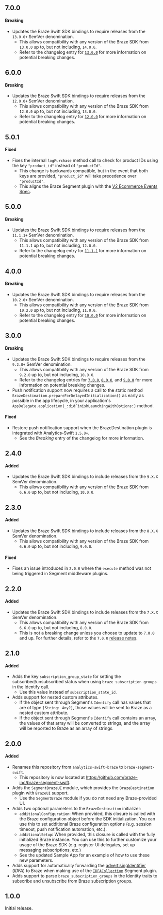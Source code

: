 ## 7.0.0

#### Breaking
- Updates the Braze Swift SDK bindings to require releases from the `13.0.0+` SemVer denomination.
  - This allows compatibility with any version of the Braze SDK from `13.0.0` up to, but not including, `14.0.0`.
  - Refer to the changelog entry for [`13.0.0`](https://github.com/braze-inc/braze-swift-sdk/blob/main/CHANGELOG.md#1300) for more information on potential breaking changes.

## 6.0.0

#### Breaking
- Updates the Braze Swift SDK bindings to require releases from the `12.0.0+` SemVer denomination.
  - This allows compatibility with any version of the Braze SDK from `12.0.0` up to, but not including, `13.0.0`.
  - Refer to the changelog entry for [`12.0.0`](https://github.com/braze-inc/braze-swift-sdk/blob/main/CHANGELOG.md#1200) for more information on potential breaking changes.

## 5.0.1

#### Fixed
- Fixes the internal `logPurchase` method call to check for product IDs using the key `"product_id"` instead of `"productId"`.
  - This change is backwards compatible, but in the event that both keys are provided, `"product_id"` will take precedence over `"productId"`.
  - This aligns the Braze Segment plugin with the [V2 Ecommerce Events Spec](https://segment.com/docs/connections/spec/ecommerce/v2/).

## 5.0.0

#### Breaking
- Updates the Braze Swift SDK bindings to require releases from the `11.1.1+` SemVer denomination.
  - This allows compatibility with any version of the Braze SDK from `11.1.1` up to, but not including, `12.0.0`.
  - Refer to the changelog entry for [`11.1.1`](https://github.com/braze-inc/braze-swift-sdk/blob/main/CHANGELOG.md#1111) for more information on potential breaking changes.

## 4.0.0

#### Breaking
- Updates the Braze Swift SDK bindings to require releases from the `10.2.0+` SemVer denomination.
  - This allows compatibility with any version of the Braze SDK from `10.2.0` up to, but not including, `11.0.0`.
  - Refer to the changelog entry for [`10.0.0`](https://github.com/braze-inc/braze-swift-sdk/blob/main/CHANGELOG.md#1000) for more information on potential breaking changes.

## 3.0.0

#### Breaking
- Updates the Braze Swift SDK bindings to require releases from the `9.2.0+` SemVer denomination.
  - This allows compatibility with any version of the Braze SDK from `9.2.0` up to, but not including, `10.0.0`.
  - Refer to the changelog entries for [`7.0.0`](https://github.com/braze-inc/braze-swift-sdk/blob/main/CHANGELOG.md#700), [`8.0.0`](https://github.com/braze-inc/braze-swift-sdk/blob/main/CHANGELOG.md#800), and [`9.0.0`](https://github.com/braze-inc/braze-swift-sdk/blob/main/CHANGELOG.md#900) for more information on potential breaking changes.
- Push notification support now requires a call to the static method `BrazeDestination.prepareForDelayedInitialization()` as early as possible in the app lifecycle, in your application's `AppDelegate.application(_:didFinishLaunchingWithOptions:)` method.

#### Fixed
- Restore push notification support when the BrazeDestination plugin is integrated with Analytics-Swift `1.5.0+`.
  - See the _Breaking_ entry of the changelog for more information.

## 2.4.0

#### Added
- Updates the Braze Swift SDK bindings to include releases from the `9.X.X` SemVer denomination.
  - This allows compatibility with any version of the Braze SDK from `6.6.0` up to, but not including, `10.0.0`.

## 2.3.0

#### Added
- Updates the Braze Swift SDK bindings to include releases from the `8.X.X` SemVer denomination.
  - This allows compatibility with any version of the Braze SDK from `6.6.0` up to, but not including, `9.0.0`.

#### Fixed
- Fixes an issue introduced in `2.0.0` where the `execute` method was not being triggered in Segment middleware plugins.

## 2.2.0

#### Added
- Updates the Braze Swift SDK bindings to include releases from the `7.X.X` SemVer denomination.
  - This allows compatibility with any version of the Braze SDK from `6.6.0` up to, but not including, `8.0.0`.
  - This is not a breaking change unless you choose to update to `7.0.0` and up. For further details, refer to the `7.0.0` [release notes](https://github.com/braze-inc/braze-swift-sdk/blob/main/CHANGELOG.md#700).

## 2.1.0

#### Added
- Adds the key `subscription_group_state` for setting the subscribed/unsubscribed status when using `braze_subscription_groups` in the Identify call.
  - Use this value instead of `subscription_state_id`.
- Adds support for nested custom attributes.
  - If the object sent through Segment's `Identify` call has values that are of type `[String: Any?]`, those values will be sent to Braze as a nested custom attribute.
  - If the object sent through Segment's `Identify` call contains an array, the values of that array will be converted to strings, and the array will be reported to Braze as an array of strings.

## 2.0.0

#### Added
- Renames this repository from `analytics-swift-braze` to `braze-segment-swift`.
  - This repository is now located at https://github.com/braze-inc/braze-segment-swift.
- Adds the `SegmentBrazeUI` module, which provides the `BrazeDestination` plugin with `BrazeUI` support.
  - Use the `SegmentBraze` module if you do not need any Braze-provided UI.
- Adds two optional parameters to the `BrazeDestination` initializer:
  - `additionalConfiguration`: When provided, this closure is called with the Braze
      configuration object before the SDK initialization. You can use this to set additional
      Braze configuration options (e.g. session timeout, push notification automation, etc.).
  - `additionalSetup`: When provided, this closure is called with the fully initialized Braze
      instance. You can use this to further customize your usage of the Braze SDK (e.g.
      register UI delegates, set up messaging subscriptions, etc.)
  - See the updated Sample App for an example of how to use these new parameters.
- Adds support for automatically forwarding the [advertisingIdentifier](https://developer.apple.com/documentation/adsupport/asidentifiermanager/1614151-advertisingidentifier) (_IDFA_) to Braze when making use of the [`IDFACollection`](https://github.com/segmentio/analytics-swift/blob/main/Examples/other_plugins/IDFACollection.swift) Segment plugin.
- Adds support to parse `braze_subscription_groups` in the Identity traits to subscribe and unsubscribe from Braze subscription groups.

## 1.0.0

Initial release.
